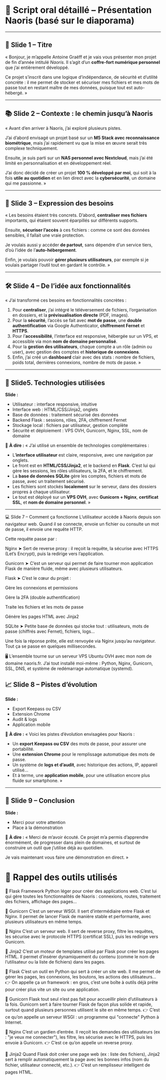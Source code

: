 # 🎤 Script oral détaillé – Présentation Naoris (basé sur le diaporama)

---

## 🧾 Slide 1 – Titre

« Bonjour, je m’appelle Antoine Graëff et je vais vous présenter mon projet de fin d’année intitulé *Naoris*. Il s’agit d’un **coffre-fort numérique personnel** que j’ai entièrement développé.

Ce projet s’inscrit dans une logique d’indépendance, de sécurité et d’utilité concrète : il me permet de stocker et sécuriser mes fichiers et mes mots de passe tout en restant maître de mes données, puisque tout est auto-hébergé. »

---

## 📚 Slide 2 – Contexte : le chemin jusqu’à Naoris

« Avant d’en arriver à Naoris, j’ai exploré plusieurs pistes.

J’ai d’abord envisagé un projet basé sur un **M5 Stack avec reconnaissance biométrique**, mais j’ai rapidement vu que la mise en œuvre serait très complexe techniquement.

Ensuite, je suis parti sur un **NAS personnel avec Nextcloud**, mais j’ai été limité en personnalisation et en développement réel.

J’ai donc décidé de créer un projet **100 % développé par moi**, qui soit à la fois **utile au quotidien** et en lien direct avec la **cybersécurité**, un domaine qui me passionne. »

---

## 🧠 Slide 3 – Expression des besoins

« Les besoins étaient très concrets. D’abord, **centraliser mes fichiers** importants, qui étaient souvent éparpillés sur différents supports.

Ensuite, **sécuriser l’accès** à ces fichiers : comme ce sont des données sensibles, il fallait une vraie protection.

Je voulais aussi y accéder **de partout**, sans dépendre d’un service tiers, d’où l’idée de l’**auto-hébergement**.

Enfin, je voulais pouvoir **gérer plusieurs utilisateurs**, par exemple si je voulais partager l’outil tout en gardant le contrôle. »

---

## 🛠️ Slide 4 – De l’idée aux fonctionnalités

« J’ai transformé ces besoins en fonctionnalités concrètes :

1. Pour **centraliser**, j’ai intégré le téléversement de fichiers, l’organisation en dossiers, et la **prévisualisation directe** (PDF, images).
2. Pour la **sécurité**, l’accès se fait avec **mot de passe**, une **double authentification** via Google Authenticator, **chiffrement Fernet** et **HTTPS**.
3. Pour l’**accessibilité**, l’interface est responsive, hébergée sur un VPS, et accessible via mon **nom de domaine personnalisé**.
4. Pour la **gestion des utilisateurs**, chaque compte a un rôle (admin ou user), avec gestion des comptes et **historique de connexions**.
5. Enfin, j’ai créé un **dashboard** clair avec des stats : nombre de fichiers, poids total, dernières connexions, nombre de mots de passe. »

---
## 🧱 Slide5. Technologies utilisées

**Slide :**

* Utilisateur : interface responsive, intuitive
* Interface web : HTML/CSS/Jinja2, onglets
* Base de données : traitement sécurisé des données
* Backend Flask : sessions, rôles, 2FA, chiffrement Fernet
* Stockage local : fichiers par utilisateur, gestion complète
* Sécurité et déploiement : VPS OVH, Gunicorn, Nginx, SSL, nom de domaine

🎤 **À dire :**
« J’ai utilisé un ensemble de technologies complémentaires :

* L’**interface utilisateur** est claire, responsive, avec une navigation par onglets.
* Le front est en **HTML/CSS/Jinja2**, et le backend en **Flask**. C’est lui qui gère les sessions, les rôles utilisateurs, la 2FA, et le chiffrement.
* La **base de données SQLite** gère les comptes, fichiers et mots de passe, avec un traitement sécurisé.
* Les fichiers sont stockés **localement** sur le serveur, dans des dossiers propres à chaque utilisateur.
* Le tout est déployé sur un **VPS OVH**, avec **Gunicorn + Nginx**, **certificat SSL**, et **nom de domaine personnel**. »

---

💻 Slide 7 – Comment ça fonctionne
L’utilisateur accède à Naoris depuis son navigateur web. Quand il se connecte, envoie un fichier ou consulte un mot de passe, il envoie une requête HTTP.

Cette requête passe par :

Nginx
➤ Sert de reverse proxy : il reçoit la requête, la sécurise avec HTTPS (Let’s Encrypt), puis la redirige vers l’application.

Gunicorn
➤ C’est un serveur qui permet de faire tourner mon application Flask de manière fluide, même avec plusieurs utilisateurs.

Flask
➤ C’est le cœur du projet :

Gère les connexions et permissions

Gère la 2FA (double authentification)

Traite les fichiers et les mots de passe

Génère les pages HTML avec Jinja2

SQLite
➤ Petite base de données qui stocke tout : utilisateurs, mots de passe (chiffrés avec Fernet), fichiers, logs...

Une fois la réponse prête, elle est renvoyée via Nginx jusqu’au navigateur. Tout ça se passe en quelques millisecondes.

🖥️ L’ensemble tourne sur un serveur VPS Ubuntu OVH avec mon nom de domaine naoris.fr. J’ai tout installé moi-même : Python, Nginx, Gunicorn, SSL, DNS, et système de redémarrage automatique (systemd).




## 📈 Slide 8 – Pistes d’évolution

**Slide :**

* Export Keepass ou CSV
* Extension Chrome
* Audit & logs
* Application mobile

🎤 **À dire :**
« Voici les pistes d’évolution envisagées pour Naoris :

* Un **export Keepass ou CSV** des mots de passe, pour assurer une portabilité.
* Une **extension Chrome** pour le remplissage automatique des mots de passe.
* Un système de **logs et d’audit**, avec historique des actions, IP, appareil utilisé…
* Et à terme, une **application mobile**, pour une utilisation encore plus fluide sur smartphone. »

---

## 🙏 Slide 9 – Conclusion

**Slide :**

* Merci pour votre attention
* Place à la démonstration

🎤 **À dire :**
« Merci de m’avoir écouté. Ce projet m’a permis d’apprendre énormément, de progresser dans plein de domaines, et surtout de construire un outil que j’utilise déjà au quotidien.

Je vais maintenant vous faire une démonstration en direct. »


# 🧠 Rappel des outils utilisés
🔹 Flask
Framework Python léger pour créer des applications web.
C’est lui qui gère toutes les fonctionnalités de Naoris : connexions, routes, traitement des fichiers, affichage des pages…

🔹 Gunicorn
C’est un serveur WSGI. Il sert d’intermédiaire entre Flask et Nginx.
Il permet de lancer Flask de manière stable et performante, avec plusieurs utilisateurs en même temps.

🔹 Nginx
C’est un serveur web.
Il sert de reverse proxy, filtre les requêtes, les sécurise avec le protocole HTTPS (certificat SSL), puis les redirige vers Gunicorn.

🔹 Jinja2
C’est un moteur de templates utilisé par Flask pour créer les pages HTML.
Il permet d’insérer dynamiquement du contenu (comme le nom de l’utilisateur ou la liste de fichiers) dans les pages.

🔹 Flask
C’est un outil en Python qui sert à créer un site web.
Il me permet de gérer les pages, les connexions, les boutons, les actions des utilisateurs...
👉 On appelle ça un framework : en gros, c’est une boîte à outils déjà prête pour créer plus vite un site ou une application.

🔹 Gunicorn
Flask tout seul n’est pas fait pour accueillir plein d’utilisateurs à la fois.
Gunicorn sert à faire tourner Flask de façon plus solide et rapide, surtout quand plusieurs personnes utilisent le site en même temps.
👉 C’est ce qu’on appelle un serveur WSGI : un programme qui "connecte" Python à Internet.

🔹 Nginx
C’est un gardien d’entrée. Il reçoit les demandes des utilisateurs (ex : "je veux me connecter"), les filtre, les sécurise avec le HTTPS, puis les envoie à Gunicorn.
👉 C’est ce qu’on appelle un reverse proxy.

🔹 Jinja2
Quand Flask doit créer une page web (ex : liste des fichiers), Jinja2 sert à remplir automatiquement la page avec les bonnes infos (nom du fichier, utilisateur connecté, etc.).
👉 C’est un remplisseur intelligent de pages HTML.
